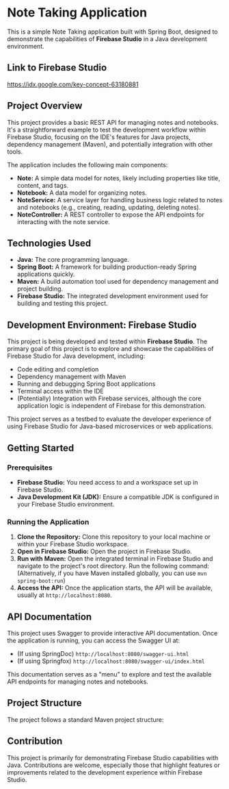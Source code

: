 # Note Taking Application

This is a simple Note Taking application built with Spring Boot, designed to demonstrate the capabilities of **Firebase Studio** in a Java development environment.

## Link to Firebase Studio 
  https://idx.google.com/key-concept-63180881
## Project Overview

This project provides a basic REST API for managing notes and notebooks. It's a straightforward example to test the development workflow within Firebase Studio, focusing on the IDE's features for Java projects, dependency management (Maven), and potentially integration with other tools.

The application includes the following main components:

*   **Note:** A simple data model for notes, likely including properties like title, content, and tags.
*   **Notebook:** A data model for organizing notes.
*   **NoteService:** A service layer for handling business logic related to notes and notebooks (e.g., creating, reading, updating, deleting notes).
*   **NoteController:** A REST controller to expose the API endpoints for interacting with the note service.

## Technologies Used

*   **Java:** The core programming language.
*   **Spring Boot:** A framework for building production-ready Spring applications quickly.
*   **Maven:** A build automation tool used for dependency management and project building.
*   **Firebase Studio:** The integrated development environment used for building and testing this project.

## Development Environment: Firebase Studio

This project is being developed and tested within **Firebase Studio**. The primary goal of this project is to explore and showcase the capabilities of Firebase Studio for Java development, including:

*   Code editing and completion
*   Dependency management with Maven
*   Running and debugging Spring Boot applications
*   Terminal access within the IDE
*   (Potentially) Integration with Firebase services, although the core application logic is independent of Firebase for this demonstration.

This project serves as a testbed to evaluate the developer experience of using Firebase Studio for Java-based microservices or web applications.

## Getting Started

### Prerequisites

*   **Firebase Studio:** You need access to and a workspace set up in Firebase Studio.
*   **Java Development Kit (JDK):** Ensure a compatible JDK is configured in your Firebase Studio environment.

### Running the Application

1.  **Clone the Repository:** Clone this repository to your local machine or within your Firebase Studio workspace.
2.  **Open in Firebase Studio:** Open the project in Firebase Studio.
3.  **Run with Maven:** Open the integrated terminal in Firebase Studio and navigate to the project's root directory. Run the following command:
(Alternatively, if you have Maven installed globally, you can use `mvn spring-boot:run`)
4.  **Access the API:** Once the application starts, the API will be available, usually at `http://localhost:8080`.

## API Documentation

This project uses Swagger to provide interactive API documentation. Once the application is running, you can access the Swagger UI at:

*   (If using SpringDoc) `http://localhost:8080/swagger-ui.html`
*   (If using Springfox) `http://localhost:8080/swagger-ui/index.html`

This documentation serves as a "menu" to explore and test the available API endpoints for managing notes and notebooks.

## Project Structure

The project follows a standard Maven project structure: 

## Contribution

This project is primarily for demonstrating Firebase Studio capabilities with Java. Contributions are welcome, especially those that highlight features or improvements related to the development experience within Firebase Studio.

